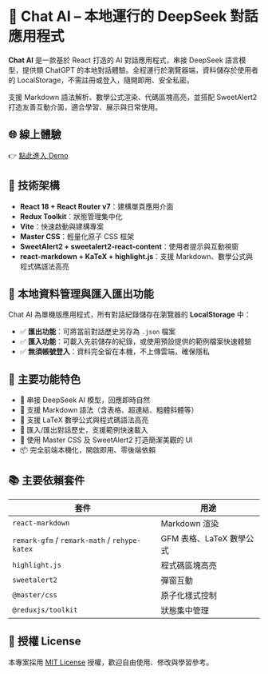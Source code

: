 # 💬 Chat AI – 本地運行的 DeepSeek 對話應用程式

**Chat AI** 是一款基於 React 打造的 AI 對話應用程式，串接 DeepSeek 語言模型，提供類 ChatGPT 的本地對話體驗。全程運行於瀏覽器端，資料儲存於使用者的 LocalStorage，不需註冊或登入，隨開即用、安全私密。

支援 Markdown 語法解析、數學公式渲染、代碼區塊高亮，並搭配 SweetAlert2 打造友善互動介面，適合學習、展示與日常使用。

## 🌐 線上體驗

👉 [點此進入 Demo](https://chat-steel-eta.vercel.app/)

## 🚀 技術架構

- **React 18 + React Router v7**：建構單頁應用介面  
- **Redux Toolkit**：狀態管理集中化  
- **Vite**：快速啟動與建構專案  
- **Master CSS**：輕量化原子 CSS 框架  
- **SweetAlert2 + sweetalert2-react-content**：使用者提示與互動視窗  
- **react-markdown + KaTeX + highlight.js**：支援 Markdown、數學公式與程式碼語法高亮  

## 🔐 本地資料管理與匯入匯出功能

Chat AI 為單機版應用程式，所有對話紀錄儲存在瀏覽器的 **LocalStorage** 中：

- ✅ **匯出功能**：可將當前對話歷史另存為 `.json` 檔案  
- ✅ **匯入功能**：可載入先前儲存的紀錄，或使用預設提供的範例檔案快速體驗  
- ✅ **無須帳號登入**：資料完全留在本機，不上傳雲端，確保隱私  

## 🧩 主要功能特色

- 💬 串接 DeepSeek AI 模型，回應即時自然  
- 📝 支援 Markdown 語法（含表格、超連結、粗體斜體等）  
- 📐 支援 LaTeX 數學公式與程式碼語法高亮  
- 💾 匯入/匯出對話歷史，支援範例快速載入  
- 🎨 使用 Master CSS 及 SweetAlert2 打造簡潔美觀的 UI  
- 📦 完全前端本機化，開啟即用、零後端依賴  

## 📚 主要依賴套件

| 套件 | 用途 |
|------|------|
| `react-markdown` | Markdown 渲染 |
| `remark-gfm` / `remark-math` / `rehype-katex` | GFM 表格、LaTeX 數學公式 |
| `highlight.js` | 程式碼區塊高亮 |
| `sweetalert2` | 彈窗互動 |
| `@master/css` | 原子化樣式控制 |
| `@reduxjs/toolkit` | 狀態集中管理 |

## 🪪 授權 License

本專案採用 [MIT License](https://opensource.org/licenses/MIT) 授權，歡迎自由使用、修改與學習參考。

